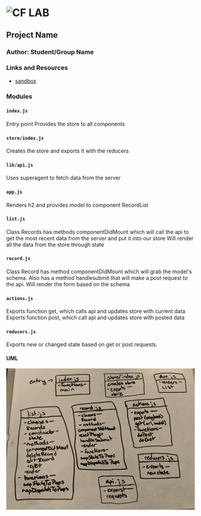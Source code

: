 ![CF](http://i.imgur.com/7v5ASc8.png) LAB
=================================================

## Project Name

### Author: Student/Group Name

### Links and Resources
* [sandbox](https://codesandbox.io/s/40w580184x)

### Modules
#### `index.js`
Entry point
Provides the store to all components

#### `store/index.js`
Creates the store and exports it with the reducers

#### `lib/api.js`
Uses superagent to fetch data from the server

#### `app.js`
Renders h2 and provides model to component RecordList

#### `list.js`
Class Records has methods componentDidMount which will call the api to get the most recent data from the server and put it into our store
Will render all the data from the store through state

#### `record.js`
Class Record has method componentDidMount which will grab the model's schema. Also has a method handlesubmit that will make a post request to the api.
Will render the form based on the schema

#### `actions.js`
Exports function get, which calls api and updates store with current data
Exports function post, which call api and updates store with posted data

#### `reducers.js`
Exports new or changed state based on get or post requests.

#### UML
![UML](https://raw.githubusercontent.com/JenCarrigan/data-structures-and-algorithms/master/%3Aassets/lab-34-UML.jpg)
